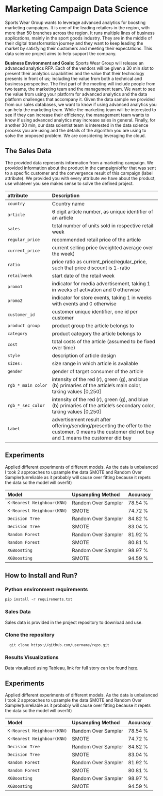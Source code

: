 
# Marketing Campaign Data Science

Sports Wear Group wants to leverage advanced analytics for boosting marketing campaigns. It is one of the leading retailers in the region, with more than 50 branches across the region. It runs multiple lines of business applications, mainly in the sport goods industry. They are in the middle of their digital transformation journey and they want to keep leading the market by satisfying their customers and meeting their expectations.
This data science project aims to help support the company.

**Business Environment and Goals:** Sports Wear Group will release an advanced analytics RFP.  Each of the vendors will be given a 30 min slot to present their analytics capabilities and the value that their technology presents in front of us; including the value from both a technical and business perspective. 
The first part of the meeting will include people from two teams, the marketing team and the management team. We want to see the value from using your platform for advanced analytics and the data platform challenges that accompany it. Given the data sample we provided from our sales databases, we want to know if using advanced analytics you can help the marketing team. While the marketing team will be interested to see if they can increase their efficiency, the management team wants to know if using advanced analytics may increase sales in general. 
Finally, for another 30 min, our data scientist team is interested in the data science process you are using and the details of the algorithm you are using to solve the proposed problem.
We are considering leveraging the cloud.  








## The Sales Data

The provided data represents information from a marketing campaign. We provided information about the product in the campaign/offer that was sent to a specific customer and the convergence result of this campaign (label attribute).  We provided you with every attribute we have about the product, use whatever you see makes sense to solve the defined project.

| attribute       |  Description                                        |
| :-------- | :-------                    |
| `country` | Country name                  |
| `article`| 6 digit article number, as unique identifier of an article       |
| `sales` | total number of units sold in respective retail week                    |
| `regular_price`  | recommended retail price of the article |
| `current_price`|current selling price (weighted average over the week) |
| `ratio`  | price ratio as current_price/regular_price, such that price discount is 1-ratio|
| `retailweek` | start date of the retail week |
| `promo1` | indicator for media advertisement, taking 1 in weeks of activation and 0 otherwise|
| `promo2`  | indicator for store events, taking 1 in weeks with events and 0 otherwise|
| `customer_id` | customer unique identifier, one id per customer|
| `product group`  | product group the article belongs to |
| `category` |product category the article belongs to |
| `cost`| total costs of the article (assumed to be fixed over time) |
| `style`   |description of article design |
| `sizes:` | size range in which article is available   |
| `gender`  | gender of target consumer of the article       |
| `rgb_*_main_color` |intensity of the red (r), green (g), and blue (b) primaries of the article‘s  main color, 		taking values [0,250]|
| `rgb_*_sec_color` |intensity of the red (r), green (g), and blue (b) primaries of the article‘s secondary 		color, taking values [0,250]|
| `label`   |advertisement result after offering/sending/presenting the offer to the customer. 0 means the customer did not buy and 1 means the customer did buy|


## Experiments

Applied different experiments of different models. As the data is unbalanced I took 2 approaches to upsample the data SMOTE and Random Over Sampler(unreliable as it probably will cause over fitting because it repets the data so the model will overfit)

| Model                             |  Upsampling Method          | Accuracy  |
| :--------                         | :-------                    | :-------  |
| `K-Nearest Neighbour(KNN)`        | Random Over Sampler         | 78.54 %   |
| `K-Nearest Neighbour(KNN)`        | SMOTE                       | 74.72 %   |
| `Decision Tree`                   | Random Over Sampler         | 84.82 %   |
| `Decision Tree`                   | SMOTE                       | 83.04 %   |
| `Random Forest `                  | Random Over Sampler         | 81.92 %   |
| `Random Forest`                   | SMOTE                       | 80.81 %   |
| `XGBoosting `                     | Random Over Sampler         | 98.97 %   |
| `XGBoosting`                      | SMOTE                       | 94.59 %   |

## How to Install and Run?

### Python environment requirements

```
pip install -r requirements.txt
```

### Sales Data 

Sales data is provided in the project repository to download and use.


### Clone the repository

```
  git clone https://github.com/username/repo.git
```

### Results Visualizations

Data visualized using Tableau, link for full story can be found [here](https://public.tableau.com/views/FinalTestDataScience/Story1?:language=en-US&:display_count=n&:origin=viz_share_link).


## Experiments

Applied different experiments of different models. As the data is unbalanced I took 2 approaches to upsample the data SMOTE and Random Over Sampler(unreliable as it probably will cause over fitting because it repets the data so the model will overfit)

| Model                             |  Upsampling Method          | Accuracy  |
| :--------                         | :-------                    | :-------  |
| `K-Nearest Neighbour(KNN)`        | Random Over Sampler         | 78.54 %   |
| `K-Nearest Neighbour(KNN)`        | SMOTE                       | 74.72 %   |
| `Decision Tree`                   | Random Over Sampler         | 84.82 %   |
| `Decision Tree`                   | SMOTE                       | 83.04 %   |
| `Random Forest `                  | Random Over Sampler         | 81.92 %   |
| `Random Forest`                   | SMOTE                       | 80.81 %   |
| `XGBoosting `                     | Random Over Sampler         | 98.97 %   |
| `XGBoosting`                      | SMOTE                       | 94.59 %   |
